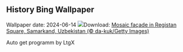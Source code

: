 ## History Bing Wallpaper
Wallpaper date: 2024-06-14
![](https://www.bing.com/th?id=OHR.RegistanUzbekistan_EN-CA2957046494_UHD.jpg&w=1000)Download: [Mosaic façade in Registan Square, Samarkand, Uzbekistan (© da-kuk/Getty Images)](https://www.bing.com/th?id=OHR.RegistanUzbekistan_EN-CA2957046494_UHD.jpg)

Auto get programm by LtgX

